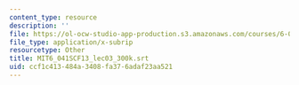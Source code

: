 ```yaml
---
content_type: resource
description: ''
file: https://ol-ocw-studio-app-production.s3.amazonaws.com/courses/6-041sc-probabilistic-systems-analysis-and-applied-probability-fall-2013/ccf1c413484a3408fa376adaf23aa521_MIT6_041SCF13_lec03_300k.srt
file_type: application/x-subrip
resourcetype: Other
title: MIT6_041SCF13_lec03_300k.srt
uid: ccf1c413-484a-3408-fa37-6adaf23aa521
---
```

